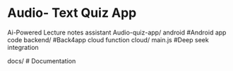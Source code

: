 # Audio- Text Quiz App
Ai-Powered Lecture notes assistant
Audio-quiz-app/
android       #Android app code
backend/      #Back4app cloud function
   cloud/
     main.js  #Deep seek integration

docs/        # Documentation 

